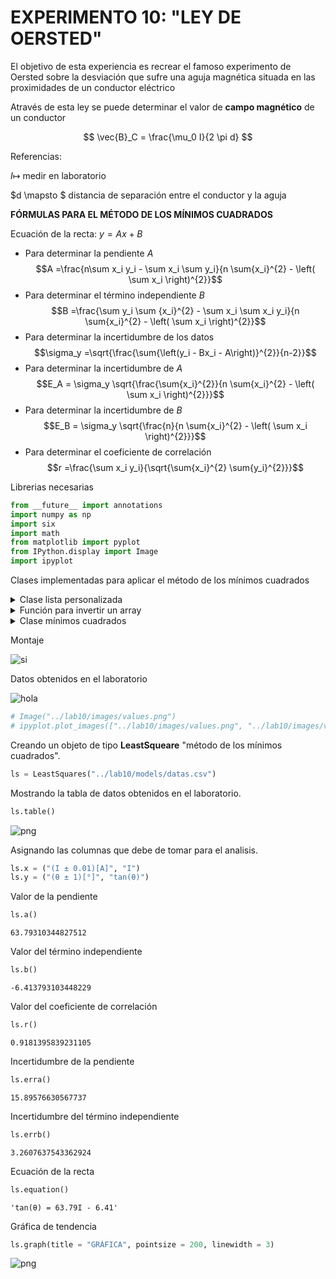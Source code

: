 # EXPERIMENTO 10: "LEY DE OERSTED"


El objetivo de esta experiencia es recrear el famoso experimento de Oersted sobre la desviación que sufre una aguja magnética situada en las proximidades de un conductor eléctrico

Através de esta ley se puede determinar el valor de **campo magnético** de un conductor

$$ \vec{B}_C = \frac{\mu_0 I}{2 \pi d} $$

Referencias:

$I \mapsto$ medir en laboratorio 

$d \mapsto $ distancia de separación entre el conductor y la aguja

**FÓRMULAS PARA EL MÉTODO DE LOS MÍNIMOS CUADRADOS**

Ecuación de la recta: $y = Ax + B$
* Para determinar la pendiente $A$
$$A =\frac{n\sum x_i y_i - \sum x_i \sum y_i}{n \sum{x_i}^{2} - \left( \sum x_i \right)^{2}}$$
* Para determinar el término independiente $B$
$$B =\frac{\sum y_i \sum {x_i}^{2} - \sum x_i \sum x_i y_i}{n \sum{x_i}^{2} - \left( \sum x_i \right)^{2}}$$
* Para determinar la incertidumbre de los datos
$$\sigma_y =\sqrt{\frac{\sum{\left(y_i - Bx_i - A\right)}^{2}}{n-2}}$$
* Para determinar la incertidumbre de $A$
$$E_A = \sigma_y \sqrt{\frac{\sum{x_i}^{2}}{n \sum{x_i}^{2} - \left( \sum x_i \right)^{2}}}$$
* Para determinar la incertidumbre de $B$
$$E_B = \sigma_y \sqrt{\frac{n}{n \sum{x_i}^{2} - \left( \sum x_i \right)^{2}}}$$
* Para determinar el coeficiente de correlación
$$r =\frac{\sum x_i y_i}{\sqrt{\sum{x_i}^{2} \sum{y_i}^{2}}}$$

Librerias necesarias


```python
from __future__ import annotations
import numpy as np
import six
import math
from matplotlib import pyplot
from IPython.display import Image
import ipyplot
```

Clases implementadas para aplicar el método de los mínimos cuadrados

<details><summary>Clase lista personalizada</summary>

```python
from enum import Enum, unique


@unique
class Operation(Enum):
    ADD = 0
    SUB = 1
    MUL = 2
    TRUEDIV = 3
    FLOORDIV = 4
    POW = 5
    MOD = 6


class LException(Exception):

    def __init__(self, *args):
        super(LException, self).__init__(*args)


class List(list):

    def __init__(self):
        super().__init__()

    def __add__(self, other: int | float | List):
        return self.__aux(other, Operation.ADD)

    def __sub__(self, other: int | float | List):
        return self.__aux(other, Operation.SUB)

    def __mul__(self, other: int | float | List):
        return self.__aux(other, Operation.MUL)

    def __truediv__(self, other: int | float | List):
        return self.__aux(other, Operation.TRUEDIV)

    def __floordiv__(self, other: int | float | List):
        return self.__aux(other, Operation.FLOORDIV)

    def __pow__(self, power: int | List, modulo = None):
        return self.__aux(power, Operation.POW)

    def __mod__(self, other: int | float | List):
        return self.__aux(other, Operation.MOD)

    def __op(self, other: int | float | List, operation: Operation, array: bool = False) -> List:
        values = List()
        for i in range(len(self)):
            if operation == Operation.ADD:
                values.append(self[i] + other[i] if array else self[i] + other)
            elif operation == Operation.SUB:
                values.append(self[i] - other[i] if array else self[i] - other)
            elif operation == Operation.MUL:
                values.append(self[i] * other[i] if array else self[i] * other)
            elif operation == Operation.TRUEDIV:
                values.append(self[i] / other[i] if array else self[i] / other)
            elif operation == Operation.FLOORDIV:
                values.append(self[i] // other[i] if array else self[i] // other)
            elif operation == Operation.POW:
                values.append(self[i] ** other[i] if array else self[i] ** other)
            elif operation == Operation.MOD:
                values.append(self[i] % other[i] if array else self[i] % other)
            else:
                raise LException(f"invalid operation")
        return values

    def __aux(self, other: int | float | List, op: Operation):
        if isinstance(other, (int, float)):
            return self.__op(other, op)
        elif isinstance(other, List):
            if len(self) == len(other):
                return self.__op(other, op, array = True)
            else:
                raise LException(f"lists must be of equal size")
        else:
            raise LException(f"only types are supported: {int}, {float} and {List}")
```
</details>

<details><summary>Función para invertir un array</summary>

```python
def invert(array: List) -> List:
    val = List()
    for i in range(len(array[0])):
        aux = List()
        for j in range(len(array)):
            aux.append(array[j][i])
        val.append(aux)
    return val
```
</details>

<details><summary>Clase mínimos cuadrados</summary>

```python
from csv import writer, reader


class LRException(Exception):
    def __init__(self, *args):
        super(LRException, self).__init__(*args)


class LeastSquares:
    """
    @author: Edgar Alejo Ramirez
    """

    def __init__(self, data: dict | str):
        self.__array: dict
        self.__path: str

        if isinstance(data, dict):
            self.__array = data
        elif isinstance(data, str):
            self.__path = data
            self.__array = {key: value for key, value in self.__readcsv()}
        else:
            raise LRException(f'Required data types: {dict} or path of *.csv file {str}')

        self.__n = len(self)

        self.__promx = None
        self.__promy = None

        self.__sumx = None
        self.__sumy = None
        self.__sumx2 = None
        self.__sumy2 = None
        self.__sumxy = None

        self.__columnx = None
        self.__columny = None

        self.__x = None
        self.__y = None

    def __len__(self):
        return self.dimension()[1]

    def __getitem__(self, index):
        try:
            return self.__array[index]
        except KeyError as e:
            raise LRException(f"column {e} does not exist")

    def __setitem__(self, index, value):
        self.__array[index] = value

    def __defx(self):
        self.__promx = np.mean(self[self.__columnx])
        self.__sumx = np.sum(self[self.__columnx])
        self.__sumx2 = np.sum(self[self.__columnx] ** 2)

    def __defy(self):
        self.__promy = np.mean(self[self.__columny])
        self.__sumy = np.sum(self[self.__columny])
        self.__sumy2 = np.sum(self[self.__columny] ** 2)

    def __defxy(self):
        self.__sumxy = np.sum(self[self.__columnx] * self[self.__columny])

    def __validate(self):
        if self.__columnx is None or self.__columny is None:
            raise LRException(f"you must specify columns x and y")

    def __readcsv(self):
        with open(self.__path, newline = '') as file:
            values = List()
            for f in reader(file):
                values.append(f)
            values = invert(values)
            for val in values:
                J = List()
                for gg in val[1:]:
                    J.append(float(gg))
                yield str(val[0]), J

    def __writecsv(self):
        with open(self.__path, mode = 'w') as File:
            write = writer(File)
            write.writerow(self.__array)

    def a(self) -> float:
        """
        Pendiente de la recta.
        :return:
        """
        self.__validate()
        return (self.__n * self.__sumxy - self.__sumx * self.__sumy) / (self.__n * self.__sumx2 - self.__sumx ** 2)

    def b(self) -> float:
        """
        Término independiente de la recta.
        :return:
        """
        self.__validate()
        return (self.__sumy * self.__sumx2 - self.__sumx * self.__sumxy) / (self.__n * self.__sumx2 - self.__sumx ** 2)

    def r(self) -> float:
        self.__validate()
        return np.sum(
            (self[self.__columnx] - self.__promx) * (self[self.__columny] - self.__promy)
        ) / (math.sqrt(
            np.sum((self[self.__columnx] - self.__promx) ** 2)
        ) * math.sqrt(
            np.sum((self[self.__columny] - self.__promy) ** 2)
        ))

    def sigmay(self) -> float:
        self.__validate()
        return math.sqrt(
            np.sum(
                (self[self.__columny] - (self[self.__columnx] * self.a()) - self.b()) ** 2
            ) / (self.__n - 2)
        )

    def erra(self) -> float:
        self.__validate()
        return self.sigmay() * math.sqrt(self.__n / (self.__n * self.__sumx2 - self.__sumx ** 2))

    def errb(self) -> float:
        self.__validate()
        return self.sigmay() * math.sqrt(self.__sumx2 / (self.__n * self.__sumx2 - self.__sumx ** 2))

    def table(
        self,
        decimals: int = 3,
        colwidth: int | float = 3.0,
        rowheight: int | float = 0.625,
        fontsize: int | float = 14,
        headercolor: str = '#40466e',
        rowcolors: list[str] = None,
        edgecolor: str = 'w',
        bbox: list[int] = None,
        headercolumns: int = 0,
        ax = None,
        **kwargs
    ) -> None:
        if bbox is None:
            bbox = [0, 0, 1, 1]
        if rowcolors is None:
            rowcolors = ['#f1f1f2', 'w']
        if ax is None:
            size = (np.array(self.dimension()) + np.array([0, 1])) * np.array([colwidth, rowheight])
            fig, ax = pyplot.subplots(figsize = size)
            ax.axis('off')
        values = [i for i in self.__array.values()]
        values = np.round(values, decimals = decimals)
        values = invert(values)
        mtable = ax.table(cellText = values, bbox = bbox, colLabels = self.headers(), **kwargs)
        mtable.auto_set_font_size(False)
        mtable.set_fontsize(fontsize)

        for k, cell in six.iteritems(mtable.get_celld()):
            cell.set_edgecolor(edgecolor)
            if k[0] == 0 or k[1] < headercolumns:
                cell.set_text_props(weight = 'bold', color = 'w')
                cell.set_facecolor(headercolor)
            else:
                cell.set_facecolor(rowcolors[k[0] % len(rowcolors)])
        pyplot.show()

    def graph(
        self, title = "GRAPH", linewidth = 3,
        pointsize = 200, savepng: bool = False,
        xlabel: str = None, ylabel: str = None
    ) -> None:
        self.__validate()
        diff_linewidth = 1.05
        color = ['darkorange', 'olive', 'teal', 'violet', 'skyblue']
        pyplot.figure(facecolor = 'yellow')
        pyplot.scatter(
            self[self.__columnx], self[self.__columny],
            edgecolors = "black", c = color, s = pointsize, marker = "o"
        )
        pyplot.plot(
            self[self.__columnx],
            self.a() * self[self.__columnx] + self.b(),
            c = "blue", linewidth = 2 + (diff_linewidth * linewidth),
            label = self.equation() + "\nr = " + str(round(self.r(), 2))
        )
        pyplot.xlabel(self.__x if xlabel is None else xlabel, fontweight = "bold")
        pyplot.ylabel(self.__y if ylabel is None else ylabel, fontweight = "bold")
        pyplot.title(title, fontweight = "bold")
        if savepng:
            pyplot.savefig('graph.png', dpi = 800)
        pyplot.grid(True)
        pyplot.legend()

    def dimension(self) -> tuple:
        row = 0
        for v in self.__array.values():
            row = len(v)
        return len(self.__array), row

    def headers(self) -> list:
        return [k for k in self.__array.keys()]

    def equation(self) -> str:
        b = self.b()
        sig = "+" if b > 0 else "-"
        return f"{self.__y} = {round(self.a(), 2)}{self.__x} {sig} {round(abs(b), 2)}"

    @property
    def x(self):
        return self.__columnx

    @x.setter
    def x(self, value: tuple):
        if isinstance(value, tuple):
            self.__columnx = value[0]
            self.__x = value[1]
            self.__defx()
            if self.__columny is not None:
                self.__defxy()
        else:
            raise LRException(f"allowed values of type {str}")

    @property
    def y(self):
        return self.__columny

    @y.setter
    def y(self, value: tuple):
        if isinstance(value, tuple):
            self.__columny = value[0]
            self.__y = value[1]
            self.__defy()
            if self.__columnx is not None:
                self.__defxy()
        else:
            raise LRException(f"allowed values of type {str}")
```
</details>

Montaje

![si](../images/mounting.png "EDGAR")

Datos obtenidos en el laboratorio

![hola](../images/values.png)


```python
# Image("../lab10/images/values.png")
# ipyplot.plot_images(["../lab10/images/values.png", "../lab10/images/values.png", "../lab10/images/values.png"], max_images = 2, img_width = 50)
```

Creando un objeto de tipo **LeastSqueare** "método de los mínimos cuadrados".


```python
ls = LeastSquares("../lab10/models/datas.csv")
```

Mostrando la tabla de datos obtenidos en el laboratorio.


```python
ls.table()
```


    
![png](output_18_0.png)
    


Asignando las columnas que debe de tomar para el analisis.


```python
ls.x = ("(I ± 0.01)[A]", "I")
ls.y = ("(θ ± 1)[°]", "tan(θ)")
```

Valor de la pendiente


```python
ls.a()
```




    63.79310344827512



Valor del término independiente


```python
ls.b()
```




    -6.413793103448229



Valor del coeficiente de correlación


```python
ls.r()
```




    0.9181395839231105



Incertidumbre de la pendiente


```python
ls.erra()
```




    15.89576630567737



Incertidumbre del término independiente


```python
ls.errb()
```




    3.2607637543362924



Ecuación de la recta


```python
ls.equation()
```




    'tan(θ) = 63.79I - 6.41'



Gráfica de tendencia


```python
ls.graph(title = "GRÁFICA", pointsize = 200, linewidth = 3)
```


    
![png](output_34_0.png)
    



```python

```


```python

```


```python

```
